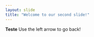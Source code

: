 ```yaml
---
layout: slide
title: "Welcome to our second slide!"
---
```

**Teste**
Use the left arrow to go back!
